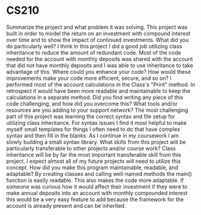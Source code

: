 # CS210
Summarize the project and what problem it was solving.
    This project was built in order to model the return on an investment with compound interest over time and to show the impact of continued investments.
What did you do particularly well?
    I think in this project I did a good job utilizing class inheritance to reduce the amount of redundant code. Most of the code needed for the account with monthly deposits was     shared with the account that did not have monthly deposits and I was able to use inheritance to take advantage of this.
Where could you enhance your code? How would these improvements make your code more efficient, secure, and so on?
    I performed most of the account calculations in the Class's "Print" method. In retrospect it would have been more readable and maintainable to keep the calculations in a           separate method.
Did you find writing any piece of this code challenging, and how did you overcome this? What tools and/or resources are you adding to your support network?
    The most challenging part of this project was learning the correct syntax and file setup for utilizing class inheritance. For syntax issues I find it most helpful to make         myself small templates for things I often need to do that have complex syntax and then fill in the blanks. As I continue in my coursework I am slowly building a small syntax       library.
What skills from this project will be particularly transferable to other projects and/or course work?
    Class inheritance will be by far the most important transferable skill from this project. I expect almost all of my future projects will need to utilize this concept.
How did you make this program maintainable, readable, and adaptable?
    By creating classes and calling well-named methods the main() function is easily readable. This also makes the code more adaptable. If someone was curious how it would affect their investment if they were to make annual deposits into an account with monthly compounded interest this would be a very easy feature to add because the framework for the account is already present and can be inherited.

